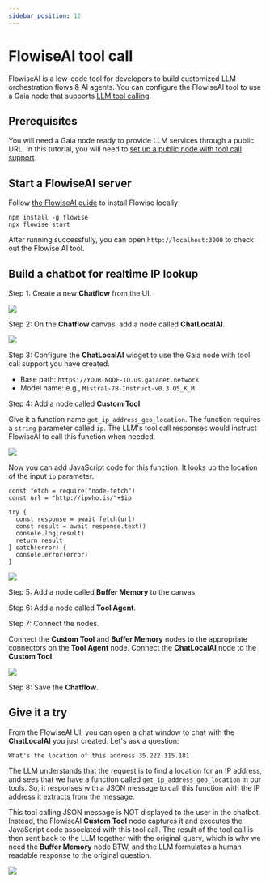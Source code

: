 ```yaml
---
sidebar_position: 12
---
```


# FlowiseAI tool call

FlowiseAI is a low-code tool for developers to build customized LLM orchestration flows & AI agents. 
You can configure the FlowiseAI tool to use a Gaia node that supports [LLM tool calling](https://github.com/LlamaEdge/LlamaEdge/blob/main/api-server/ToolUse.md).

## Prerequisites

You will need a Gaia node ready to provide LLM services through a public URL.
In this tutorial, you will need to [set up a public node with tool call support](https://github.com/GaiaNet-AI/node-configs/blob/main/mistral-0.3-7b-instruct-tool-call/README.md).

## Start a FlowiseAI server

Follow [the FlowiseAI guide](https://docs.flowiseai.com/getting-started) to install Flowise locally

```
npm install -g flowise
npx flowise start
```

After running successfully, you can open `http://localhost:3000` to check out the Flowise AI tool.

## Build a chatbot for realtime IP lookup

Step 1: Create a new **Chatflow** from the UI.

![](flowise-tool-01.png)

Step 2: On the **Chatflow** canvas, add a node called **ChatLocalAI**.

![](flowise-tool-02.png)

Step 3: Configure the **ChatLocalAI** widget to use the Gaia node with tool call support you have created.

* Base path: `https://YOUR-NODE-ID.us.gaianet.network`
* Model name: e.g., `Mistral-7B-Instruct-v0.3.Q5_K_M`

Step 4: Add a node called **Custom Tool** 

Give it a function name `get_ip_address_geo_location`. 
The function requires a `string` parameter called `ip`.
The LLM's tool call responses would instruct FlowiseAI to call this function when needed.

![](flowise-tool-03.png)

Now you can add JavaScript code for this function. It looks up the location of the input `ip` parameter.

```
const fetch = require("node-fetch")
const url = "http://ipwho.is/"+$ip

try {
  const response = await fetch(url)
  const result = await response.text()
  console.log(result)
  return result
} catch(error) {
  console.error(error)
}
```

![](flowise-tool-04.png)

Step 5: Add a node called **Buffer Memory** to the canvas.

Step 6: Add a node called **Tool Agent**.

Step 7: Connect the nodes.

Connect the **Custom Tool** and **Buffer Memory** nodes to the appropriate connectors on the 
**Tool Agent** node. Connect the **ChatLocalAI** node to the **Custom Tool**.

![](flowise-tool-05.png)

Step 8: Save the **Chatflow**.

## Give it a try

From the FlowiseAI UI, you can open a chat window to chat with the **ChatLocalAI** you just created. Let's
ask a question:

```
What's the location of this address 35.222.115.181
```

The LLM understands that the request is to find a location for an IP address, and sees that we have a function
called `get_ip_address_geo_location` in our tools. So, it responses with a JSON message to call this function with
the IP address it extracts from the message.

This tool calling JSON message is NOT displayed to the user in the chatbot. Instead, the FlowiseAI
**Custom Tool** node captures it and executes the JavaScript code associated with this tool call. The result of
the tool call is then sent back to the LLM together with the original query, 
which is why we need the **Buffer Memory** node BTW, 
and the LLM formulates a human readable response to the original question.

![](flowise-tool-06.png)

